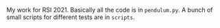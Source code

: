 My work for RSI 2021.  Basically all the code is in ``pendulum.py``.  A bunch of small scripts for different tests are in ``scripts``.
